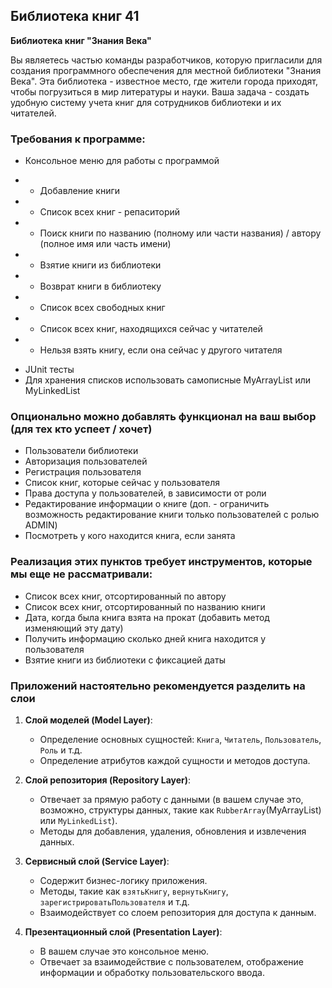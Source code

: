 ## Библиотека книг 41

**Библиотека книг "Знания Века"**

Вы являетесь частью команды разработчиков, которую пригласили для создания программного обеспечения для местной библиотеки "Знания Века".
Эта библиотека - известное место, где жители города приходят, чтобы погрузиться в мир литературы и науки.
Ваша задача - создать удобную систему учета книг для сотрудников библиотеки и их читателей.

### Требования к программе:

- Консольное меню для работы с программой
* - Добавление книги
* - Список всех книг - репаситорий
* - Поиск книги по названию (полному или части названия) / автору (полное имя или часть имени)
* - Взятие книги из библиотеки
* - Возврат книги в библиотеку
* - Список всех свободных книг
* - Список всех книг, находящихся сейчас у читателей
* - Нельзя взять книгу, если она сейчас у другого читателя
- JUnit тесты
- Для хранения списков использовать самописные MyArrayList или MyLinkedList

### Опционально можно добавлять функционал на ваш выбор (для тех кто успеет / хочет)
- Пользователи библиотеки
- Авторизация пользователей
- Регистрация пользователя
- Список книг, которые сейчас у пользователя
- Права доступа у пользователей, в зависимости от роли
- Редактирование информации о книге (доп. - ограничить возможность редактирование книги только пользователей с ролью ADMIN)
- Посмотреть у кого находится книга, если занята


### Реализация этих пунктов требует инструментов, которые мы еще не рассматривали:
- Список всех книг, отсортированный по автору
- Список всех книг, отсортированный по названию книги
- Дата, когда была книга взята на прокат (добавить метод изменяющий эту дату)
- Получить информацию сколько дней книга находится у пользователя
- Взятие книги из библиотеки с фиксацией даты


### Приложений настоятельно рекомендуется разделить на слои

1. **Слой моделей (Model Layer)**:
    - Определение основных сущностей: `Книга`, `Читатель`, `Пользователь`, `Роль` и т.д.
    - Определение атрибутов каждой сущности и методов доступа.

2. **Слой репозитория (Repository Layer)**:
    - Отвечает за прямую работу с данными (в вашем случае это, возможно, структуры данных, такие как `RubberArray`(MyArrayList) или `MyLinkedList`).
    - Методы для добавления, удаления, обновления и извлечения данных.

3. **Сервисный слой (Service Layer)**:
    - Содержит бизнес-логику приложения.
    - Методы, такие как `взятьКнигу`, `вернутьКнигу`, `зарегистрироватьПользователя` и т.д.
    - Взаимодействует со слоем репозитория для доступа к данным.

4. **Презентационный слой (Presentation Layer)**:
    - В вашем случае это консольное меню.
    - Отвечает за взаимодействие с пользователем, отображение информации и обработку пользовательского ввода.